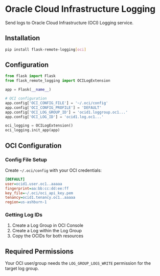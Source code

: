 # Oracle Cloud Infrastructure Logging

Send logs to Oracle Cloud Infrastructure (OCI) Logging service.

## Installation

```bash
pip install flask-remote-logging[oci]
```

## Configuration

```python
from flask import Flask
from flask_remote_logging import OCILogExtension

app = Flask(__name__)

# OCI configuration
app.config['OCI_CONFIG_FILE'] = '~/.oci/config'
app.config['OCI_CONFIG_PROFILE'] = 'DEFAULT'
app.config['OCI_LOG_GROUP_ID'] = 'ocid1.loggroup.oc1...'
app.config['OCI_LOG_ID'] = 'ocid1.log.oc1...'

oci_logging = OCILogExtension()
oci_logging.init_app(app)
```

## OCI Configuration

### Config File Setup

Create `~/.oci/config` with your OCI credentials:

```ini
[DEFAULT]
user=ocid1.user.oc1..aaaaa
fingerprint=aa:bb:cc:dd:ee:ff
key_file=~/.oci/oci_api_key.pem
tenancy=ocid1.tenancy.oc1..aaaaa
region=us-ashburn-1
```

### Getting Log IDs

1. Create a Log Group in OCI Console
2. Create a Log within the Log Group  
3. Copy the OCIDs for both resources

## Required Permissions

Your OCI user/group needs the `LOG_GROUP_LOGS_WRITE` permission for the target log group.
